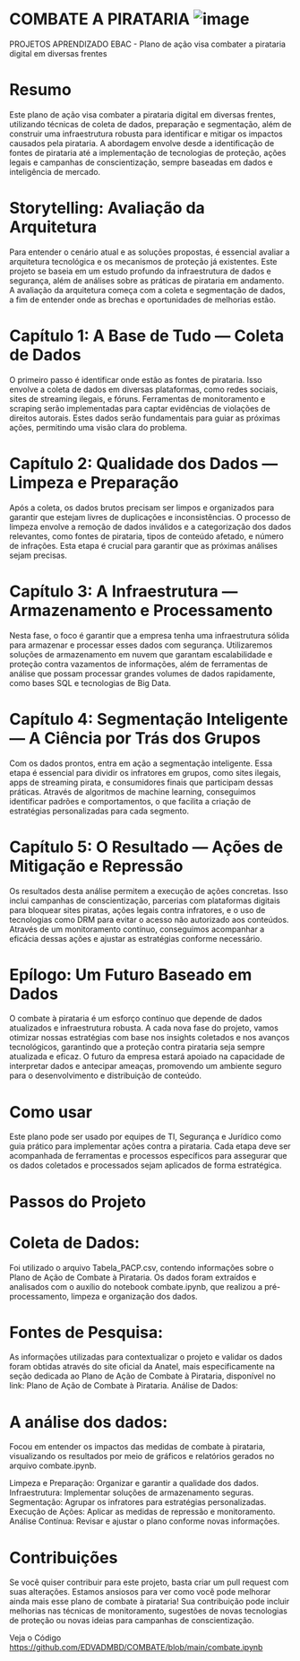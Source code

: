 # COMBATE A PIRATARIA ![image](https://github.com/user-attachments/assets/0d1f195f-1186-488a-80ae-43aaf026d5b0)

PROJETOS APRENDIZADO EBAC - Plano de ação visa combater a pirataria digital em diversas frentes

Resumo
=========================================================================================================================================================================
Este plano de ação visa combater a pirataria digital em diversas frentes, utilizando técnicas de coleta de dados, preparação e segmentação, além de construir uma infraestrutura robusta para identificar e mitigar os impactos causados pela pirataria. A abordagem envolve desde a identificação de fontes de pirataria até a implementação de tecnologias de proteção, ações legais e campanhas de conscientização, sempre baseadas em dados e inteligência de mercado.

Storytelling: Avaliação da Arquitetura
========================================================================================================================================================================
Para entender o cenário atual e as soluções propostas, é essencial avaliar a arquitetura tecnológica e os mecanismos de proteção já existentes. Este projeto se baseia em um estudo profundo da infraestrutura de dados e segurança, além de análises sobre as práticas de pirataria em andamento. A avaliação da arquitetura começa com a coleta e segmentação de dados, a fim de entender onde as brechas e oportunidades de melhorias estão.

Capítulo 1: A Base de Tudo — Coleta de Dados
========================================================================================================================================================================
O primeiro passo é identificar onde estão as fontes de pirataria. Isso envolve a coleta de dados em diversas plataformas, como redes sociais, sites de streaming ilegais, e fóruns. Ferramentas de monitoramento e scraping serão implementadas para captar evidências de violações de direitos autorais. Estes dados serão fundamentais para guiar as próximas ações, permitindo uma visão clara do problema.

Capítulo 2: Qualidade dos Dados — Limpeza e Preparação
========================================================================================================================================================================
Após a coleta, os dados brutos precisam ser limpos e organizados para garantir que estejam livres de duplicações e inconsistências. O processo de limpeza envolve a remoção de dados inválidos e a categorização dos dados relevantes, como fontes de pirataria, tipos de conteúdo afetado, e número de infrações. Esta etapa é crucial para garantir que as próximas análises sejam precisas.

Capítulo 3: A Infraestrutura — Armazenamento e Processamento
=======================================================================================================================================================================
Nesta fase, o foco é garantir que a empresa tenha uma infraestrutura sólida para armazenar e processar esses dados com segurança. Utilizaremos soluções de armazenamento em nuvem que garantam escalabilidade e proteção contra vazamentos de informações, além de ferramentas de análise que possam processar grandes volumes de dados rapidamente, como bases SQL e tecnologias de Big Data.

Capítulo 4: Segmentação Inteligente — A Ciência por Trás dos Grupos
=======================================================================================================================================================================
Com os dados prontos, entra em ação a segmentação inteligente. Essa etapa é essencial para dividir os infratores em grupos, como sites ilegais, apps de streaming pirata, e consumidores finais que participam dessas práticas. Através de algoritmos de machine learning, conseguimos identificar padrões e comportamentos, o que facilita a criação de estratégias personalizadas para cada segmento.

Capítulo 5: O Resultado — Ações de Mitigação e Repressão
=======================================================================================================================================================================
Os resultados desta análise permitem a execução de ações concretas. Isso inclui campanhas de conscientização, parcerias com plataformas digitais para bloquear sites piratas, ações legais contra infratores, e o uso de tecnologias como DRM para evitar o acesso não autorizado aos conteúdos. Através de um monitoramento contínuo, conseguimos acompanhar a eficácia dessas ações e ajustar as estratégias conforme necessário.

Epílogo: Um Futuro Baseado em Dados
======================================================================================================================================================================
O combate à pirataria é um esforço contínuo que depende de dados atualizados e infraestrutura robusta. A cada nova fase do projeto, vamos otimizar nossas estratégias com base nos insights coletados e nos avanços tecnológicos, garantindo que a proteção contra pirataria seja sempre atualizada e eficaz. O futuro da empresa estará apoiado na capacidade de interpretar dados e antecipar ameaças, promovendo um ambiente seguro para o desenvolvimento e distribuição de conteúdo.

Como usar
=======================================================================================================================================================================
Este plano pode ser usado por equipes de TI, Segurança e Jurídico como guia prático para implementar ações contra a pirataria. Cada etapa deve ser acompanhada de ferramentas e processos específicos para assegurar que os dados coletados e processados sejam aplicados de forma estratégica.

Passos do Projeto
=======================================================================================================================================================================
Coleta de Dados:
=
Foi utilizado o arquivo Tabela_PACP.csv, contendo informações sobre o Plano de Ação de Combate à Pirataria.
Os dados foram extraídos e analisados com o auxílio do notebook combate.ipynb, que realizou a pré-processamento, limpeza e organização dos dados.

Fontes de Pesquisa:
=
As informações utilizadas para contextualizar o projeto e validar os dados foram obtidas através do site oficial da Anatel, mais especificamente na seção dedicada ao Plano de Ação de Combate à Pirataria, disponível no link: Plano de Ação de Combate à Pirataria.
Análise de Dados:

A análise dos dados:
=
Focou em entender os impactos das medidas de combate à pirataria, visualizando os resultados por meio de gráficos e relatórios gerados no arquivo combate.ipynb.

Limpeza e Preparação: Organizar e garantir a qualidade dos dados.
Infraestrutura: Implementar soluções de armazenamento seguras.
Segmentação: Agrupar os infratores para estratégias personalizadas.
Execução de Ações: Aplicar as medidas de repressão e monitoramento.
Análise Contínua: Revisar e ajustar o plano conforme novas informações.

Contribuições
=====================================================================================================================================================================
Se você quiser contribuir para este projeto, basta criar um pull request com suas alterações. Estamos ansiosos para ver como você pode melhorar ainda mais esse plano de combate à pirataria! Sua contribuição pode incluir melhorias nas técnicas de monitoramento, sugestões de novas tecnologias de proteção ou novas ideias para campanhas de conscientização.



Veja o Código https://github.com/EDVADMBD/COMBATE/blob/main/combate.ipynb
